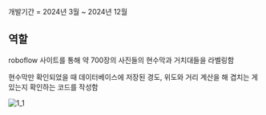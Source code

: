 개발기간 = 2024년 3월 ~ 2024년 12월

**역할**
---------------
roboflow 사이트를 통해 약 700장의 사진들의 현수막과 거치대들을 라벨링함

현수막만 확인되었을 때 데이터베이스에 저장된 경도, 위도와 거리 계산을 해 겹치는 게 있는지 확인하는 코드를 작성함 


![1_1](https://github.com/user-attachments/assets/6d1a0361-9c04-442b-ba55-1c99202f518d)
